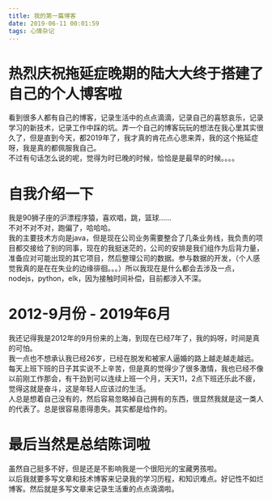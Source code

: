 ```yaml
---
title: 我的第一篇博客
date: 2019-06-11 00:01:59
tags: 心情杂记
---
```



# 热烈庆祝拖延症晚期的陆大大终于搭建了自己的个人博客啦
看到很多人都有自己的博客，记录生活中的点点滴滴，记录自己的喜怒哀乐，记录学习的新技术，记录工作中踩的坑。弄一个自己的博客玩玩的想法在我心里其实很久了，但是直到今天，都2019年了，我才真的肯花点心思来弄，我的这个拖延症呀，我是真的都佩服我自己。<br>
不过有句话怎么说的呢，觉得为时已晚的时候，恰恰是是最早的时候。。。。

# 自我介绍一下
我是90狮子座的沪漂程序猿，喜欢唱，跳，篮球......<br>
不对不对不对，跑偏了，哈哈哈。<br>
我的主要技术方向是java，但是现在公司业务需要整合了几条业务线，我负责的项目都交接给了别的同事，现在的我挺迷茫的，公司的安排是我们组作为后背力量，准备应对可能出现的其它项目，然后整理公司的数据。参与数据的开发，（个人感觉我真的是在在失业的边缘徘徊。。。）所以我现在是什么都会去涉及一点，nodejs，python，elk，因为接触时间补偿，目前都涉入不深。

# 2012-9月份  -  2019年6月
我还记得我是2012年的9月份来的上海，到现在已经7年了，我的妈呀，时间是真的可怕。<br>
我一点也不想承认我已经26岁，已经在脱发和被家人逼婚的路上越走越走越远。每天上班下班的日子其实说不上辛苦，但是真的觉得少了很多激情，我也已经不像以前刚工作那会，有干劲到可以连续上班一个月，天天11，2点下班还乐此不疲，觉得这就是奋斗，这是年轻人应该过的生活。
<br>
人总是想着自己没有的，然后容易忽略掉自己拥有的东西，很显然我就是这一类人的代表了。总是很容易患得患失。其实都是给作的。
<br>
# 最后当然是总结陈词啦
虽然自己挺多不好，但是还是不影响我是一个很阳光的宝藏男孩啦。<br>
以后我就要多写文章和技术博客来记录我的学习历程，和知识难点。好记性不如烂博客。然后就是多写文章来记录生活重的点点滴滴啦。

